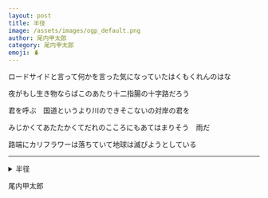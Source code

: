 ```yaml
---
layout: post
title: 半径
image: /assets/images/ogp_default.png
author: 尾内甲太郎
category: 尾内甲太郎
emoji: 🪲
---
```


<div class="tanka-area"><div class="tanka">
<p>ロードサイドと言って何かを言った気になっていたはくもくれんのはな</p>
<p>夜がもし生き物ならばこのあたり十二指腸の十字路だろう</p>
<p>君を呼ぶ　国道というより川のできそこないの対岸の君を</p>
<p>みじかくてあたたかくてだれのこころにもあてはまりそう　雨だ</p>
<p>路端にカリフラワーは落ちていて地球は滅びようとしている</p></div></div>

---

<details><summary>半径</summary>
ロードサイドと言って何かを言った気になっていたはくもくれんのはな<br />
夜がもし生き物ならばこのあたり十二指腸の十字路だろう<br />
君を呼ぶ　国道というより川のできそこないの対岸の君を<br />
みじかくてあたたかくてだれのこころにもあてはまりそう　雨だ<br />
路端にカリフラワーは落ちていて地球は滅びようとしている<br />
</details>

尾内甲太郎
